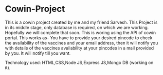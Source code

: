 # Cowin-Project

This is a cowin project created by me and my friend Sarvesh. This Project is in its middle stage, only database is required, on which we are working. Hopefully we will complete that soon.
This is woring using the API of cowin portal. This works as- You have to provide your desired pincode to check the availability of the vaccines and your email address, then it will notify you
with details of the vaccines availability at your pincodes in a mail provided by you. It will notify till you want.

Technology used:
 HTML,CSS,Node JS,Express JS,Mongo DB (working on it).
